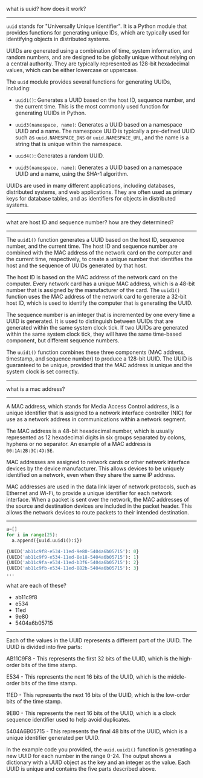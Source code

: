 what is uuid? how does it work?

---

`uuid` stands for "Universally Unique Identifier". It is a Python module that provides functions for generating unique IDs, which are typically used for identifying objects in distributed systems.

UUIDs are generated using a combination of time, system information, and random numbers, and are designed to be globally unique without relying on a central authority. They are typically represented as 128-bit hexadecimal values, which can be either lowercase or uppercase.

The `uuid` module provides several functions for generating UUIDs, including:

- `uuid1()`: Generates a UUID based on the host ID, sequence number, and the current time. This is the most commonly used function for generating UUIDs in Python.

- `uuid3(namespace, name)`: Generates a UUID based on a namespace UUID and a name. The namespace UUID is typically a pre-defined UUID such as `uuid.NAMESPACE_DNS` or `uuid.NAMESPACE_URL`, and the name is a string that is unique within the namespace.

- `uuid4()`: Generates a random UUID.

- `uuid5(namespace, name)`: Generates a UUID based on a namespace UUID and a name, using the SHA-1 algorithm.

UUIDs are used in many different applications, including databases, distributed systems, and web applications. They are often used as primary keys for database tables, and as identifiers for objects in distributed systems.

---

what are host ID and sequence number? how are they determined?

---

The `uuid1()` function generates a UUID based on the host ID, sequence number, and the current time. The host ID and sequence number are combined with the MAC address of the network card on the computer and the current time, respectively, to create a unique number that identifies the host and the sequence of UUIDs generated by that host.

The host ID is based on the MAC address of the network card on the computer. Every network card has a unique MAC address, which is a 48-bit number that is assigned by the manufacturer of the card. The `uuid1()` function uses the MAC address of the network card to generate a 32-bit host ID, which is used to identify the computer that is generating the UUID.

The sequence number is an integer that is incremented by one every time a UUID is generated. It is used to distinguish between UUIDs that are generated within the same system clock tick. If two UUIDs are generated within the same system clock tick, they will have the same time-based component, but different sequence numbers.

The `uuid1()` function combines these three components (MAC address, timestamp, and sequence number) to produce a 128-bit UUID. The UUID is guaranteed to be unique, provided that the MAC address is unique and the system clock is set correctly.

---

what is a mac address?

---

A MAC address, which stands for Media Access Control address, is a unique identifier that is assigned to a network interface controller (NIC) for use as a network address in communications within a network segment. 

The MAC address is a 48-bit hexadecimal number, which is usually represented as 12 hexadecimal digits in six groups separated by colons, hyphens or no separator. An example of a MAC address is `00:1A:2B:3C:4D:5E`.

MAC addresses are assigned to network cards or other network interface devices by the device manufacturer. This allows devices to be uniquely identified on a network, even when they share the same IP address.

MAC addresses are used in the data link layer of network protocols, such as Ethernet and Wi-Fi, to provide a unique identifier for each network interface. When a packet is sent over the network, the MAC addresses of the source and destination devices are included in the packet header. This allows the network devices to route packets to their intended destination.

---

```py
a=[]
for i in range(25):
  a.append({uuid.uuid1():i})

{UUID('ab11c9f8-e534-11ed-9e80-5404a6b05715'): 0}
{UUID('ab11c9f9-e534-11ed-8e18-5404a6b05715'): 1}
{UUID('ab11c9fa-e534-11ed-b3f6-5404a6b05715'): 2}
{UUID('ab11c9fb-e534-11ed-882b-5404a6b05715'): 3}
...
```
what are each of these?
- ab11c9f8
- e534
- 11ed
- 9e80
- 5404a6b05715

---

Each of the values in the UUID represents a different part of the UUID. The UUID is divided into five parts:

AB11C9F8 - This represents the first 32 bits of the UUID, which is the high-order bits of the time stamp.

E534 - This represents the next 16 bits of the UUID, which is the middle-order bits of the time stamp.

11ED - This represents the next 16 bits of the UUID, which is the low-order bits of the time stamp.

9E80 - This represents the next 16 bits of the UUID, which is a clock sequence identifier used to help avoid duplicates.

5404A6B05715 - This represents the final 48 bits of the UUID, which is a unique identifier generated per UUID.

In the example code you provided, the `uuid.uuid1()` function is generating a new UUID for each number in the range 0-24. The output shows a dictionary with a UUID object as the key and an integer as the value. Each UUID is unique and contains the five parts described above.